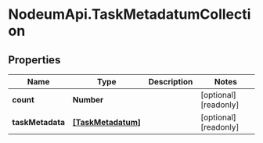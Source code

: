 # NodeumApi.TaskMetadatumCollection

## Properties

Name | Type | Description | Notes
------------ | ------------- | ------------- | -------------
**count** | **Number** |  | [optional] [readonly] 
**taskMetadata** | [**[TaskMetadatum]**](TaskMetadatum.md) |  | [optional] [readonly] 


